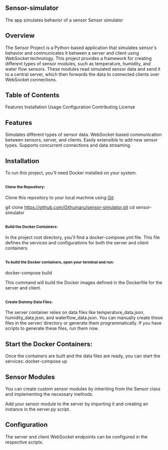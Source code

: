## <span style="font-size:20px;">Sensor-simulator</span>
The app simulates behavior of a sensor
Sensor simulator

## <span style="font-size:20px;">Overview</span>
The Sensor Project is a Python-based application that simulates sensor's behavior and communicates it between a server and client using WebSocket technology. 
This project provides a framework for creating different types of sensor modules, such as temperature, humidity, and water flow sensors. These modules read simulated sensor data and send it to a central 
server, which then forwards the data to connected clients over WebSocket connections.

## <span style="font-size:20px;">Table of Contents</span>
Features
Installation
Usage
Configuration
Contributing
License

## <span style="font-size:20px;">Features</span>
Simulates different types of sensor data.
WebSocket-based communication between sensors, server, and clients.
Easily extensible to add new sensor types.
Supports concurrent connections and data streaming.

## <span style="font-size:20px;">Installation</span>

To run this project, you'll need Docker installed on your system.

## <span style="font-size:12px;">Clone the Repository:</span>

Clone this repository to your local machine using [Git](https://git-scm.com/):

git clone https://github.com/Githumaru/sensor-simulator.git
cd sensor-simulator

## <span style="font-size:12px;">Build the Docker Containers:</span>

In the project root directory, you'll find a docker-compose.yml file. This file defines the services and configurations for both the server and client containers.

## <span style="font-size:12px;">To build the Docker containers, open your terminal and run:</span>
docker-compose build

This command will build the Docker images defined in the Dockerfile for the server and client.

## <span style="font-size:12px;">Create Dummy Data Files:</span>

The server container relies on data files like temperature_data.json, humidity_data.json, and waterflow_data.json. You can manually create these files in the server/ directory or generate them programmatically. If you have scripts to generate these files, run them now.

## <span style="font-size:20px;">Start the Docker Containers:</span>

Once the containers are built and the data files are ready, you can start the services:
docker-compose up

## <span style="font-size:20px;">Sensor Modules</span>
You can create custom sensor modules by inheriting from the Sensor class and implementing the necessary methods.

Add your sensor module to the server by importing it and creating an instance in the server.py script.

## <span style="font-size:20px;">Configuration</span>
The server and client WebSocket endpoints can be configured in the respective scripts.
